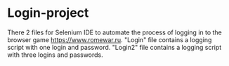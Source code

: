 # Login-project
There 2 files for Selenium IDE to automate the process of logging in to the browser game https://www.romewar.ru. "Login" file contains a logging script with one login and password. "Login2" file contains a logging script with three logins and passwords. 
